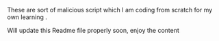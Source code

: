 These are sort of malicious script which I am coding from scratch for my own learning .

Will update this Readme file properly soon, enjoy the content